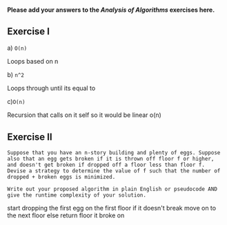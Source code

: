 #### Please add your answers to the **_Analysis of Algorithms_** exercises here.

## Exercise I

a) `O(n)`

Loops based on n

b) `n^2`

Loops through until its equal to

c)`O(n)`

Recursion that calls on it self so it would be linear o(n)

## Exercise II

```
Suppose that you have an n-story building and plenty of eggs. Suppose also that an egg gets broken if it is thrown off floor f or higher, and doesn't get broken if dropped off a floor less than floor f. Devise a strategy to determine the value of f such that the number of dropped + broken eggs is minimized.

Write out your proposed algorithm in plain English or pseudocode AND give the runtime complexity of your solution.
```

start dropping the first egg on the first floor
if it doesn't break
move on to the next floor
else
return floor it broke on
